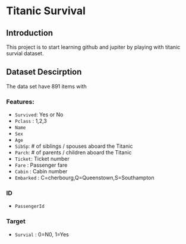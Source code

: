 # Titanic Survival
## Introduction
This project is to start learning github and jupiter by playing with titanic survial dataset.

## Dataset Descirption
The data set have 891 items with

### Features:

* `Survived`: Yes or No
* `Pclass` : 1,2,3
* `Name`
* `Sex`
* `Age`
* `SibSp`: # of siblings / spouses aboard the Titanic
* `Parch`: # of parents / children aboard the Titanic
* `Ticket`: Ticket number
* `Fare` : Passenger fare
* `Cabin` : Cabin number
* `Embarked` : C=cherbourg,Q=Queenstown,S=Southampton

### ID

* `PassengerId`

### Target

* `Survial` : 0=N0, 1=Yes